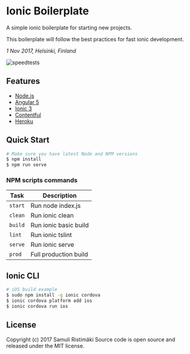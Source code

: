 # Ionic Boilerplate

A simple ionic boilerplate for starting new projects.

This boilerplate will follow the best practices for fast ionic development.

*1 Nov 2017, Helsinki, Finland*

![speedtests](https://raw.githubusercontent.com/samuliristimaki/ionic-boilerplate/master/docs/perf.jpg)

## Features

- [Node.js](https://nodejs.org/)
- [Angular 5](https://angular.io)
- [Ionic 3](http://ionicframework.com/)
- [Contentful](https://www.contentful.com/)
- [Heroku](https://www.heroku.com/)

## Quick Start

```sh
# Make sure you have latest Node and NPM versions
$ npm install
$ npm run serve
```

### NPM scripts commands

| Task              | Description                                            |
|-------------------|--------------------------------------------------------|
| `start`           | Run node index.js                                      |
| `clean`           | Run ionic clean                                        |
| `build`           | Run ionic basic build                                  |
| `lint`            | Run ionic tslint                                       |
| `serve`           | Run ionic serve                                        |
| `prod`            | Full production build                                  |

## Ionic CLI

```bash
# iOS build example
$ sudo npm install -g ionic cordova
$ ionic cordova platform add ios
$ ionic cordova run ios
```

## License

Copyright (c) 2017 Samuli Ristimäki
Source code is open source and released under the MIT license.
